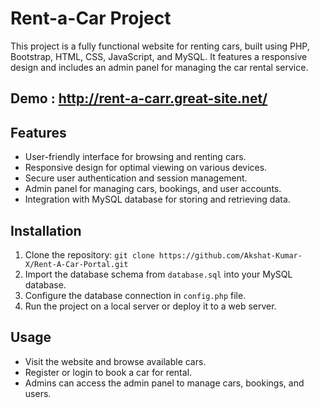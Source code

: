 # Rent-a-Car Project

This project is a fully functional website for renting cars, built using PHP, Bootstrap, HTML, CSS, JavaScript, and MySQL. It features a responsive design and includes an admin panel for managing the car rental service.

## Demo : http://rent-a-carr.great-site.net/

## Features

- User-friendly interface for browsing and renting cars.
- Responsive design for optimal viewing on various devices.
- Secure user authentication and session management.
- Admin panel for managing cars, bookings, and user accounts.
- Integration with MySQL database for storing and retrieving data.

## Installation

1. Clone the repository: `git clone https://github.com/Akshat-Kumar-X/Rent-A-Car-Portal.git`
2. Import the database schema from `database.sql` into your MySQL database.
3. Configure the database connection in `config.php` file.
4. Run the project on a local server or deploy it to a web server.

## Usage

- Visit the website and browse available cars.
- Register or login to book a car for rental.
- Admins can access the admin panel to manage cars, bookings, and users.

